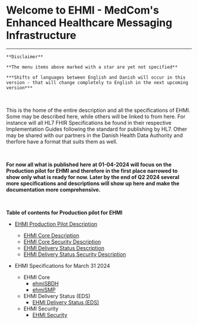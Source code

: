 # Welcome to EHMI - MedCom's Enhanced Healthcare Messaging Infrastructure

***

    **Disclaimer** 
    
    **The menu items above marked with a star are yet not specified**
    
    ***Shifts of languages between English and Danish will occur in this version - that will change completely to English in the next upcoming version***
    
<br/> 


This is the home of the entire description and all the specifications of EHMI. Some may be described here, while others will be linked to from here. For instance will all HL7 FHIR Specifications be found in their respective Implementation Guides following the standard for publishing by HL7. Other may be shared with our partners in the Danish Health Data Authority and therfore have a format that suits them as well.

<br/> 

**For now all what is published here at 01-04-2024 will focus on the Production pilot for EHMI and therefore in the first place narrowed to show only what is ready for now. Later by the end of Q2 2024 several more specifications and descriptions will show up here and make the documentation more comprehensive.**
   
<br/> 


**Table of contents for Production pilot for EHMI**

- [EHMI Production Pilot Description](/assets/documents/production-pilot/index.md)
  - [EHMI Core Description](/assets/documents/production-pilot/index.md#ehmi-core-description)
  - [EHMI Core Security Description](/assets/documents/production-pilot/index.md#ehmi-core-security-description)
  - [EHMI Delivery Status Description](/assets/documents/production-pilot/index.md#ehmi-delivery-status-description)
  - [EHMI Delivery Status Security Description](/assets/documents/production-pilot/index.md#ehmi-delivery-status-security-description)

- EHMI Specifications for March 31 2024
  - EHMI Core
    - [ehmiSBDH](/assets/documents/ecore/ehmiSBDH/index.md)
    - [ehmiSMP](/assets/documents/ecore/SMP/index.md)
  - EHMI Delivery Status (EDS)
    - [EHMI Delivery Status (EDS)](/assets/documents/eds/index.md)
  - EHMI Security
    - [EHMI Security](/assets/documents/security/index.md)

<br/> 

